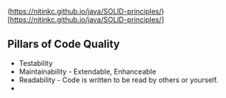 (https://nitinkc.github.io/java/SOLID-principles/)[https://nitinkc.github.io/java/SOLID-principles/]

## Pillars of Code Quality

* Testability
* Maintainability - Extendable, Enhanceable
* Readability - Code is written to be read by others or yourself.
* 